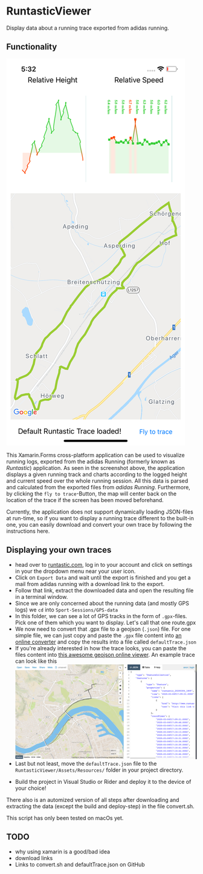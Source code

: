 # RuntasticViewer

Display data about a running trace exported from adidas running.

## Functionality

![RuntasticViewer UI screenshot](img/screenshot.png)

This Xamarin.Forms cross-platform application can be used to visualize running logs, exported from the adidas Running (formerly known as _Runtastic_) application.
As seen in the screenshot above, the application displays a given running track and charts according to the logged height and current speed over the whole running session. All this data is parsed and calculated from the exported files from _adidas Running_.
Furthermore, by clicking the `fly to trace`-Button, the map will center back on the location of the trace if the screen has been moved beforehand.

Currently, the application does not support dynamically loading JSON-files at run-time, so if you want to display a running trace different to the built-in one, you can easily download and convert your own trace by following the instructions here.

## Displaying your own traces

- head over to [runtastic.com](https://www.runtastic.com), log in to your account and click on settings in your the dropdown menu near your user icon.
- Click on `Export Data` and wait until the export is finished and you get a mail from adidas running with a download link to the export. 
- Follow that link, extract the downloaded data and open the resulting file in a terminal window.
- Since we are only concerned about the running data (and mostly GPS logs) we `cd` into `Sport-Sessions/GPS-data`
- In this folder, we can see a lot of GPS tracks in the form of `.gpx`-files. Pick one of them which you want to display. Let's call that one route.gpx
- We now need to convert that .gpx file to a geojson (`.json`) file. For one simple file, we can just copy and paste the `.gpx` file content into [an online converter](https://mapbox.github.io/togeojson/) and copy the results into a file called `defaultTrace.json`
- If you're already interested in how the trace looks, you can paste the files content into [this awesome geojson online viewer](http://geojson.io). An example trace can look like this ![geojson.io example](img/geojsonio.png)
- Last but not least, move the `defaultTrace.json` file to the `RuntasticViewer/Assets/Resources/` folder in your project directory.

* Build the project in Visual Studio or Rider and deploy it to the device of your choice!

There also is an automized version of all steps after downloading and extracting the data (except the build and deploy-step) in the file convert.sh.

This script has only been tested on macOs yet.

## TODO

- why using xamarin is a good/bad idea
- download links
- Links to convert.sh and defaultTrace.json on GitHub
